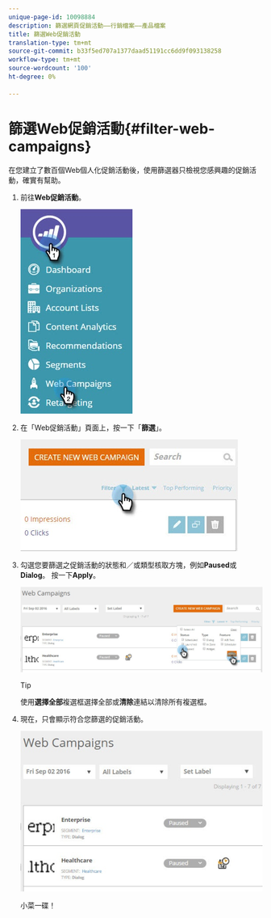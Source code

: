 ```yaml
---
unique-page-id: 10098884
description: 篩選網頁促銷活動——行銷檔案——產品檔案
title: 篩選Web促銷活動
translation-type: tm+mt
source-git-commit: b33f5ed707a1377daad51191cc6dd9f093138258
workflow-type: tm+mt
source-wordcount: '100'
ht-degree: 0%

---
```



# 篩選Web促銷活動{#filter-web-campaigns}

在您建立了數百個Web個人化促銷活動後，使用篩選器只檢視您感興趣的促銷活動，確實有幫助。

1. 前往&#x200B;**Web促銷活動**。

   ![](assets/web-campaigns-hand-8.jpg)

1. 在「Web促銷活動」頁面上，按一下「**篩選**」。

   ![](assets/web-campaigns-page-filter-hand.jpg)

1. 勾選您要篩選之促銷活動的狀態和／或類型核取方塊，例如&#x200B;**Paused**&#x200B;或&#x200B;**Dialog**。 按一下&#x200B;**Apply**。

   ![](assets/web-campaigns-filters-hands.jpg)

   >[!TIP]
   >
   >使用&#x200B;**選擇全部**&#x200B;複選框選擇全部或&#x200B;**清除**&#x200B;連結以清除所有複選框。

1. 現在，只會顯示符合您篩選的促銷活動。

   ![](assets/web-campaigns-filter-only-paused.jpg)

   小菜一碟！
